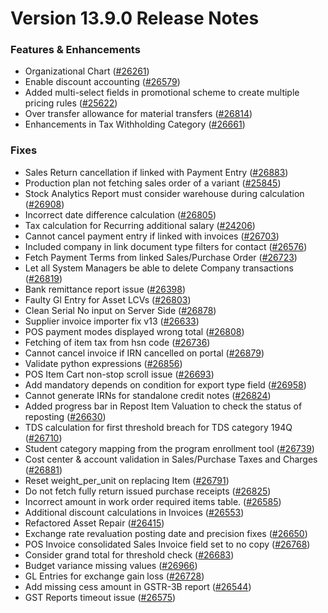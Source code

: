 # Version 13.9.0 Release Notes

### Features & Enhancements
- Organizational Chart ([#26261](https://github.com/viyaga/erpnext/pull/26261))
- Enable discount accounting ([#26579](https://github.com/viyaga/erpnext/pull/26579))
- Added multi-select fields in promotional scheme to create multiple pricing rules ([#25622](https://github.com/viyaga/erpnext/pull/25622))
- Over transfer allowance for material transfers ([#26814](https://github.com/viyaga/erpnext/pull/26814))
- Enhancements in Tax Withholding Category ([#26661](https://github.com/viyaga/erpnext/pull/26661))

### Fixes
- Sales Return cancellation if linked with Payment Entry ([#26883](https://github.com/viyaga/erpnext/pull/26883))
- Production plan not fetching sales order of a variant ([#25845](https://github.com/viyaga/erpnext/pull/25845))
- Stock Analytics Report must consider warehouse during calculation ([#26908](https://github.com/viyaga/erpnext/pull/26908))
- Incorrect date difference calculation ([#26805](https://github.com/viyaga/erpnext/pull/26805))
- Tax calculation for Recurring additional salary ([#24206](https://github.com/viyaga/erpnext/pull/24206))
- Cannot cancel payment entry if linked with invoices ([#26703](https://github.com/viyaga/erpnext/pull/26703))
- Included company in link document type filters for contact ([#26576](https://github.com/viyaga/erpnext/pull/26576))
- Fetch Payment Terms from linked Sales/Purchase Order ([#26723](https://github.com/viyaga/erpnext/pull/26723))
- Let all System Managers be able to delete Company transactions ([#26819](https://github.com/viyaga/erpnext/pull/26819))
- Bank remittance report issue ([#26398](https://github.com/viyaga/erpnext/pull/26398))
- Faulty Gl Entry for Asset LCVs ([#26803](https://github.com/viyaga/erpnext/pull/26803))
- Clean Serial No input on Server Side ([#26878](https://github.com/viyaga/erpnext/pull/26878))
- Supplier invoice importer fix v13 ([#26633](https://github.com/viyaga/erpnext/pull/26633))
- POS payment modes displayed wrong total ([#26808](https://github.com/viyaga/erpnext/pull/26808))
- Fetching of item tax from hsn code ([#26736](https://github.com/viyaga/erpnext/pull/26736))
- Cannot cancel invoice if IRN cancelled on portal ([#26879](https://github.com/viyaga/erpnext/pull/26879))
- Validate python expressions ([#26856](https://github.com/viyaga/erpnext/pull/26856))
- POS Item Cart non-stop scroll issue ([#26693](https://github.com/viyaga/erpnext/pull/26693))
- Add mandatory depends on condition for export type field ([#26958](https://github.com/viyaga/erpnext/pull/26958))
- Cannot generate IRNs for standalone credit notes ([#26824](https://github.com/viyaga/erpnext/pull/26824))
- Added progress bar in Repost Item Valuation to check the status of reposting ([#26630](https://github.com/viyaga/erpnext/pull/26630))
- TDS calculation for first threshold breach for TDS category 194Q ([#26710](https://github.com/viyaga/erpnext/pull/26710))
- Student category mapping from the program enrollment tool ([#26739](https://github.com/viyaga/erpnext/pull/26739))
- Cost center & account validation in Sales/Purchase Taxes and Charges ([#26881](https://github.com/viyaga/erpnext/pull/26881))
- Reset weight_per_unit on replacing Item ([#26791](https://github.com/viyaga/erpnext/pull/26791))
- Do not fetch fully return issued purchase receipts ([#26825](https://github.com/viyaga/erpnext/pull/26825))
- Incorrect amount in work order required items table.  ([#26585](https://github.com/viyaga/erpnext/pull/26585))
- Additional discount calculations in Invoices ([#26553](https://github.com/viyaga/erpnext/pull/26553))
- Refactored Asset Repair ([#26415](https://github.com/viyaga/erpnext/pull/25798))
- Exchange rate revaluation posting date and precision fixes ([#26650](https://github.com/viyaga/erpnext/pull/26650))
- POS Invoice consolidated Sales Invoice field set to no copy ([#26768](https://github.com/viyaga/erpnext/pull/26768))
- Consider grand total for threshold check ([#26683](https://github.com/viyaga/erpnext/pull/26683))
- Budget variance missing values ([#26966](https://github.com/viyaga/erpnext/pull/26966))
- GL Entries for exchange gain loss ([#26728](https://github.com/viyaga/erpnext/pull/26728))
- Add missing cess amount in GSTR-3B report ([#26544](https://github.com/viyaga/erpnext/pull/26544))
- GST Reports timeout issue ([#26575](https://github.com/viyaga/erpnext/pull/26575))